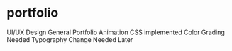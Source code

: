 # portfolio
UI/UX Design General Portfolio
Animation CSS implemented 
Color Grading Needed 
Typography Change Needed Later
